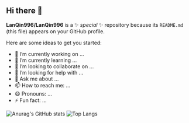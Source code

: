 ## Hi there 👋


**LanQin996/LanQin996** is a ✨ _special_ ✨ repository because its `README.md` (this file) appears on your GitHub profile.

Here are some ideas to get you started:

- 🔭 I’m currently working on ...
- 🌱 I’m currently learning ...
- 👯 I’m looking to collaborate on ...
- 🤔 I’m looking for help with ...
- 💬 Ask me about ...
- 📫 How to reach me: ...
- 😄 Pronouns: ...
- ⚡ Fun fact: ...

![Anurag's GitHub stats](https://github-readme-stats.vercel.app/api?username=LanQin996&show_icons=true)
![Top Langs](https://github-readme-stats.vercel.app/api/top-langs/?username=你的Github用户名&layout=compact&theme=tokyonight)

